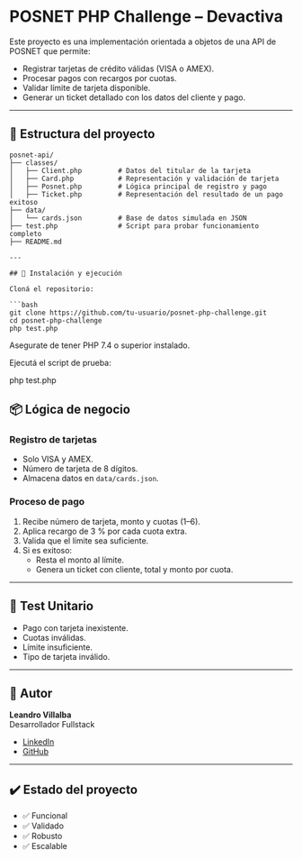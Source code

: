 # POSNET PHP Challenge – Devactiva

Este proyecto es una implementación orientada a objetos de una API de POSNET que permite:

- Registrar tarjetas de crédito válidas (VISA o AMEX).
- Procesar pagos con recargos por cuotas.
- Validar límite de tarjeta disponible.
- Generar un ticket detallado con los datos del cliente y pago.

---

## 📁 Estructura del proyecto

```plaintext
posnet-api/
├── classes/
│   ├── Client.php         # Datos del titular de la tarjeta
│   ├── Card.php           # Representación y validación de tarjeta
│   ├── Posnet.php         # Lógica principal de registro y pago
│   ├── Ticket.php         # Representación del resultado de un pago exitoso
├── data/
│   └── cards.json         # Base de datos simulada en JSON
├── test.php               # Script para probar funcionamiento completo
├── README.md

---

## 🚀 Instalación y ejecución

Cloná el repositorio:

```bash
git clone https://github.com/tu-usuario/posnet-php-challenge.git
cd posnet-php-challenge
php test.php
```

Asegurate de tener PHP 7.4 o superior instalado.

Ejecutá el script de prueba:

php test.php

## 📦 Lógica de negocio

### Registro de tarjetas
- Solo VISA y AMEX.
- Número de tarjeta de 8 dígitos.
- Almacena datos en `data/cards.json`.


### Proceso de pago
1. Recibe número de tarjeta, monto y cuotas (1–6).
2. Aplica recargo de 3 % por cada cuota extra.
3. Valida que el límite sea suficiente.
4. Si es exitoso:
   - Resta el monto al límite.
   - Genera un ticket con cliente, total y monto por cuota.

---

## 🧪 Test Unitario
- Pago con tarjeta inexistente.
- Cuotas inválidas.
- Límite insuficiente.
- Tipo de tarjeta inválido.

---

## 🧠 Autor
**Leandro Villalba**  
Desarrollador Fullstack

- [LinkedIn](https://linkedin.com/in/tu-perfil)
- [GitHub](https://github.com/tu-usuario)

---

## ✔️ Estado del proyecto
- ✅ Funcional
- ✅ Validado
- ✅ Robusto
- ✅ Escalable

